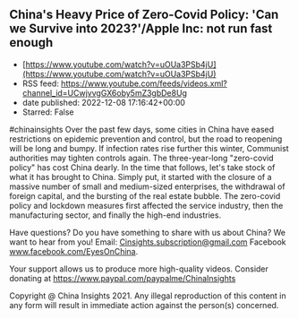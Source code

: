 ## China's Heavy Price of Zero-Covid Policy: 'Can we Survive into 2023?'/Apple Inc: not run fast enough
 - [https://www.youtube.com/watch?v=uOUa3PSb4jU](https://www.youtube.com/watch?v=uOUa3PSb4jU)
 - RSS feed: https://www.youtube.com/feeds/videos.xml?channel_id=UCwjvvgGX6oby5mZ3gbDe8Ug
 - date published: 2022-12-08 17:16:42+00:00
 - Starred: False

#chinainsights 
Over the past few days, some cities in China have eased restrictions on epidemic prevention and control, but the road to reopening will be long and bumpy. If infection rates rise further this winter, Communist authorities may tighten controls again.
The three-year-long "zero-covid policy" has cost China dearly. In the time that follows, let's take stock of what it has brought to China. Simply put, it started with the closure of a massive number of small and medium-sized enterprises, the withdrawal of foreign capital, and the bursting of the real estate bubble. The zero-covid policy and lockdown measures first affected the service industry, then the manufacturing sector, and finally the high-end industries.

Have questions? Do you have something to share with us about China? We want to hear from you! 
Email: Cinsights.subscription@gmail.com
Facebook www.facebook.com/EyesOnChina.

Your support allows us to produce more high-quality videos. 
Consider donating at https://www.paypal.com/paypalme/ChinaInsights

Copyright @ China Insights 2021. Any illegal reproduction of this content in any form will result in immediate action against the person(s) concerned.

